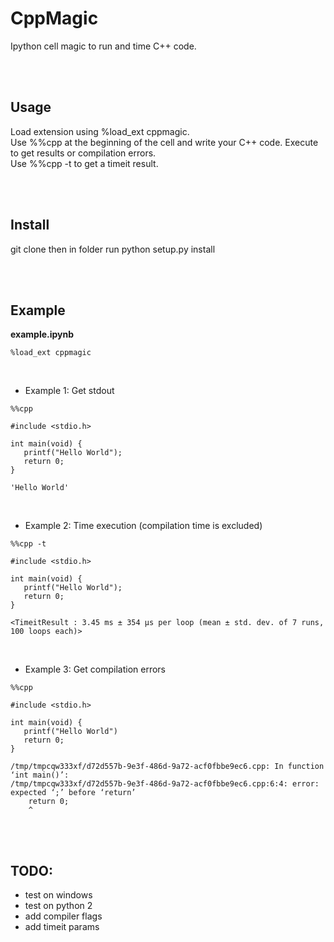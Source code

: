 CppMagic
=======
Ipython cell magic to run and time C++ code.

<br><br>

Usage
--------
Load extension using %load_ext cppmagic.    
Use %%cpp at the beginning of the cell and write your C++ code. Execute to get results or compilation errors.   
Use %%cpp -t to get a timeit result.

<br><br>

Install
--------
git clone then in folder run python setup.py install

<br><br>

Example
------------
**example.ipynb**
```
%load_ext cppmagic
```

<br>

- Example 1: Get stdout

```
%%cpp

#include <stdio.h>

int main(void) {
   printf("Hello World");
   return 0;
}
```

```
'Hello World'
```

<br>

- Example 2: Time execution (compilation time is excluded)

```
%%cpp -t

#include <stdio.h>

int main(void) {
   printf("Hello World");
   return 0;
}
```
```
<TimeitResult : 3.45 ms ± 354 µs per loop (mean ± std. dev. of 7 runs, 100 loops each)>
```

<br>

- Example 3: Get compilation errors


```
%%cpp

#include <stdio.h>

int main(void) {
   printf("Hello World")
   return 0;
}

```
```
/tmp/tmpcqw333xf/d72d557b-9e3f-486d-9a72-acf0fbbe9ec6.cpp: In function ‘int main()’:
/tmp/tmpcqw333xf/d72d557b-9e3f-486d-9a72-acf0fbbe9ec6.cpp:6:4: error: expected ‘;’ before ‘return’
    return 0;
    ^
```

<br><br>

TODO:
--------
- test on windows
- test on python 2
- add compiler flags
- add timeit params



